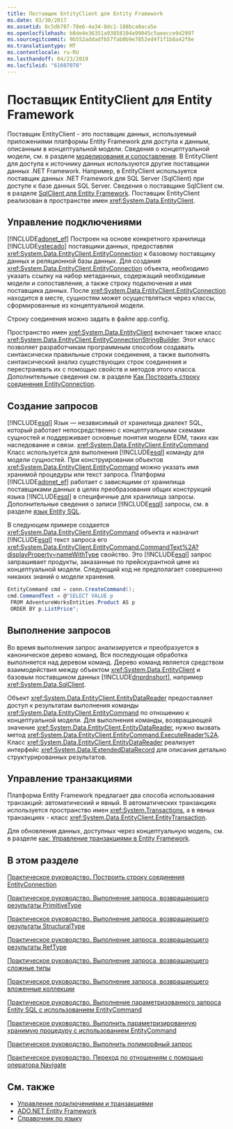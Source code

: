 ```yaml
---
title: Поставщик EntityClient для Entity Framework
ms.date: 03/30/2017
ms.assetid: 8c5db787-78e6-4a34-8dc1-188bca0aca5e
ms.openlocfilehash: b8de4e36351a93858104a99045c5aeecce9d2997
ms.sourcegitcommit: 9b552addadfb57fab0b9e7852ed4f1f1b8a42f8e
ms.translationtype: MT
ms.contentlocale: ru-RU
ms.lasthandoff: 04/23/2019
ms.locfileid: "61607078"
---
```

# <a name="entityclient-provider-for-the-entity-framework"></a>Поставщик EntityClient для Entity Framework
Поставщик EntityClient - это поставщик данных, используемый приложениями платформы Entity Framework для доступа к данным, описанным в концептуальной модели. Сведения о концептуальной модели, см. в разделе [моделирования и сопоставления](../../../../../docs/framework/data/adonet/ef/modeling-and-mapping.md). В EntityClient для доступа к источнику данных используются другие поставщики данных .NET Framework. Например, в EntityClient используется поставщик данных .NET Framework для SQL Server (SqlClient) при доступе к базе данных SQL Server. Сведения о поставщике SqlClient см. в разделе [SqlClient для Entity Framework](../../../../../docs/framework/data/adonet/ef/sqlclient-for-the-entity-framework.md). Поставщик EntityClient реализован в пространстве имен <xref:System.Data.EntityClient>.  
  
## <a name="managing-connections"></a>Управление подключениями  
 [!INCLUDE[adonet_ef](../../../../../includes/adonet-ef-md.md)] Построен на основе конкретного хранилища [!INCLUDE[vstecado](../../../../../includes/vstecado-md.md)] поставщики данных, предоставляя <xref:System.Data.EntityClient.EntityConnection> к базовому поставщику данных и реляционной базы данных. Для создания <xref:System.Data.EntityClient.EntityConnection> объекта, необходимо указать ссылку на набор метаданных, содержащий необходимые модели и сопоставления, а также строку подключения и имя поставщика данных. После <xref:System.Data.EntityClient.EntityConnection> находится в месте, сущностям может осуществляться через классы, сформированные из концептуальной модели.  
  
 Строку соединения можно задать в файле app.config.  
  
 Пространство имен <xref:System.Data.EntityClient> включает также класс <xref:System.Data.EntityClient.EntityConnectionStringBuilder>. Этот класс позволяет разработчикам программным способом создавать синтаксически правильные строки соединения, а также выполнять синтаксический анализ существующих строк соединения и перестраивать их с помощью свойств и методов этого класса. Дополнительные сведения см. в разделе [Как Построить строку соединения EntityConnection](../../../../../docs/framework/data/adonet/ef/how-to-build-an-entityconnection-connection-string.md).  
  
## <a name="creating-queries"></a>Создание запросов  
 [!INCLUDE[esql](../../../../../includes/esql-md.md)] Язык — независимый от хранилища диалект SQL, который работает непосредственно с концептуальными схемами сущностей и поддерживает основные понятия модели EDM, таких как наследование и связи. <xref:System.Data.EntityClient.EntityCommand> Класс используется для выполнения [!INCLUDE[esql](../../../../../includes/esql-md.md)] команду для модели сущностей. При конструировании объектов <xref:System.Data.EntityClient.EntityCommand> можно указать имя хранимой процедуры или текст запроса. Платформа [!INCLUDE[adonet_ef](../../../../../includes/adonet-ef-md.md)] работает с зависящими от хранилища поставщиками данных в целях преобразования общих конструкций языка [!INCLUDE[esql](../../../../../includes/esql-md.md)] в специфичные для хранилища запросы. Дополнительные сведения о записи [!INCLUDE[esql](../../../../../includes/esql-md.md)] запросы, см. в разделе [язык Entity SQL](../../../../../docs/framework/data/adonet/ef/language-reference/entity-sql-language.md).  
  
 В следующем примере создается <xref:System.Data.EntityClient.EntityCommand> объекта и назначит [!INCLUDE[esql](../../../../../includes/esql-md.md)] текст запроса его <xref:System.Data.EntityClient.EntityCommand.CommandText%2A?displayProperty=nameWithType> свойство. Это [!INCLUDE[esql](../../../../../includes/esql-md.md)] запрос запрашивает продукты, заказанные по прейскурантной цене из концептуальной модели. Следующий код не предполагает совершенно никаких знаний о модели хранения.  
  
 ```csharp
EntityCommand cmd = conn.CreateCommand();
cmd.CommandText = @"SELECT VALUE p
  FROM AdventureWorksEntities.Product AS p
  ORDER BY p.ListPrice";
```
  
## <a name="executing-queries"></a>Выполнение запросов  
 Во время выполнения запрос анализируется и преобразуется в каноническое дерево команд. Вся последующая обработка выполняется над деревом команд. Дерево команд является средством взаимодействия между объектом <xref:System.Data.EntityClient> и базовым поставщиком данных [!INCLUDE[dnprdnshort](../../../../../includes/dnprdnshort-md.md)], например <xref:System.Data.SqlClient>.  
  
 Объект <xref:System.Data.EntityClient.EntityDataReader> предоставляет доступ к результатам выполнения команды <xref:System.Data.EntityClient.EntityCommand> по отношению к концептуальной модели. Для выполнения команды, возвращающей значение <xref:System.Data.EntityClient.EntityDataReader>, нужно вызвать метод <xref:System.Data.EntityClient.EntityCommand.ExecuteReader%2A>. Класс <xref:System.Data.EntityClient.EntityDataReader> реализует интерфейс <xref:System.Data.IExtendedDataRecord> для описания детально структурированных результатов.  
  
## <a name="managing-transactions"></a>Управление транзакциями  
 Платформа Entity Framework предлагает два способа использования транзакций: автоматический и явный. В автоматических транзакциях используется пространство имен <xref:System.Transactions>, а в явных транзакциях - класс <xref:System.Data.EntityClient.EntityTransaction>.  
  
 Для обновления данных, доступных через концептуальную модель, см. в разделе [как: Управление транзакциями в Entity Framework](https://docs.microsoft.com/previous-versions/dotnet/netframework-4.0/bb738523(v=vs.100)).  
  
## <a name="in-this-section"></a>В этом разделе  
 [Практическое руководство. Построить строку соединения EntityConnection](../../../../../docs/framework/data/adonet/ef/how-to-build-an-entityconnection-connection-string.md)  
  
 [Практическое руководство. Выполнение запроса, возвращающего результаты PrimitiveType](../../../../../docs/framework/data/adonet/ef/how-to-execute-a-query-that-returns-primitivetype-results.md)  
  
 [Практическое руководство. Выполнение запроса, возвращающего результаты StructuralType](../../../../../docs/framework/data/adonet/ef/how-to-execute-a-query-that-returns-structuraltype-results.md)  
  
 [Практическое руководство. Выполнение запроса, возвращающего результаты RefType](../../../../../docs/framework/data/adonet/ef/how-to-execute-a-query-that-returns-reftype-results.md)  
  
 [Практическое руководство. Выполнение запроса, возвращающего сложные типы](../../../../../docs/framework/data/adonet/ef/how-to-execute-a-query-that-returns-complex-types.md)  
  
 [Практическое руководство. Выполнение запроса, возвращающего вложенные коллекции](../../../../../docs/framework/data/adonet/ef/how-to-execute-a-query-that-returns-nested-collections.md)  
  
 [Практическое руководство. Выполнение параметризованного запроса Entity SQL с использованием EntityCommand](../../../../../docs/framework/data/adonet/ef/how-to-execute-a-parameterized-entity-sql-query-using-entitycommand.md)  
  
 [Практическое руководство. Выполнить параметризированную хранимую процедуру с использованием EntityCommand](../../../../../docs/framework/data/adonet/ef/how-to-execute-a-parameterized-stored-procedure-using-entitycommand.md)  
  
 [Практическое руководство. Выполнить полиморфный запрос](../../../../../docs/framework/data/adonet/ef/how-to-execute-a-polymorphic-query.md)  
  
 [Практическое руководство. Переход по отношениям с помощью оператора Navigate](../../../../../docs/framework/data/adonet/ef/how-to-navigate-relationships-with-the-navigate-operator.md)  
  
## <a name="see-also"></a>См. также

- [Управление подключениями и транзакциями](https://docs.microsoft.com/previous-versions/dotnet/netframework-4.0/bb896325(v=vs.100))
- [ADO.NET Entity Framework](../../../../../docs/framework/data/adonet/ef/index.md)
- [Справочник по языку](../../../../../docs/framework/data/adonet/ef/language-reference/index.md)

